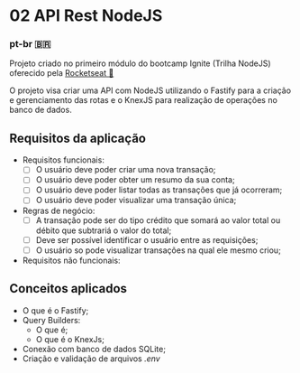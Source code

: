 # 02 API Rest NodeJS

### pt-br 🇧🇷
Projeto criado no primeiro módulo do bootcamp Ignite (Trilha NodeJS) oferecido pela [Rocketseat 🚀](https://www.rocketseat.com.br/)

O projeto visa criar uma API com NodeJS utilizando o Fastify para a criação e gerenciamento das rotas e o KnexJS para realização de operações no banco de dados.

## Requisitos da aplicação

- Requisitos funcionais:
    - [ ] O usuário deve poder criar uma nova transação;
    - [ ] O usuário deve poder obter um resumo da sua conta;
    - [ ] O usuário deve poder listar todas as transações que já ocorreram;
    - [ ] O usuário deve poder visualizar uma transação única;

- Regras de negócio:
    - [ ] A transação pode ser do tipo crédito que somará ao valor total ou débito que subtrariá o valor do total;
    - [ ] Deve ser possível identificar o usuário entre as requisições;
    - [ ] O usuário so pode visualizar transações na qual ele mesmo criou;

- Requisitos não funcionais:


## Conceitos aplicados
- O que é o Fastify;
- Query Builders:
    - O que é;
    - O que é o KnexJs;
- Conexão com banco de dados SQLite;
- Criação e validação de arquivos _.env_